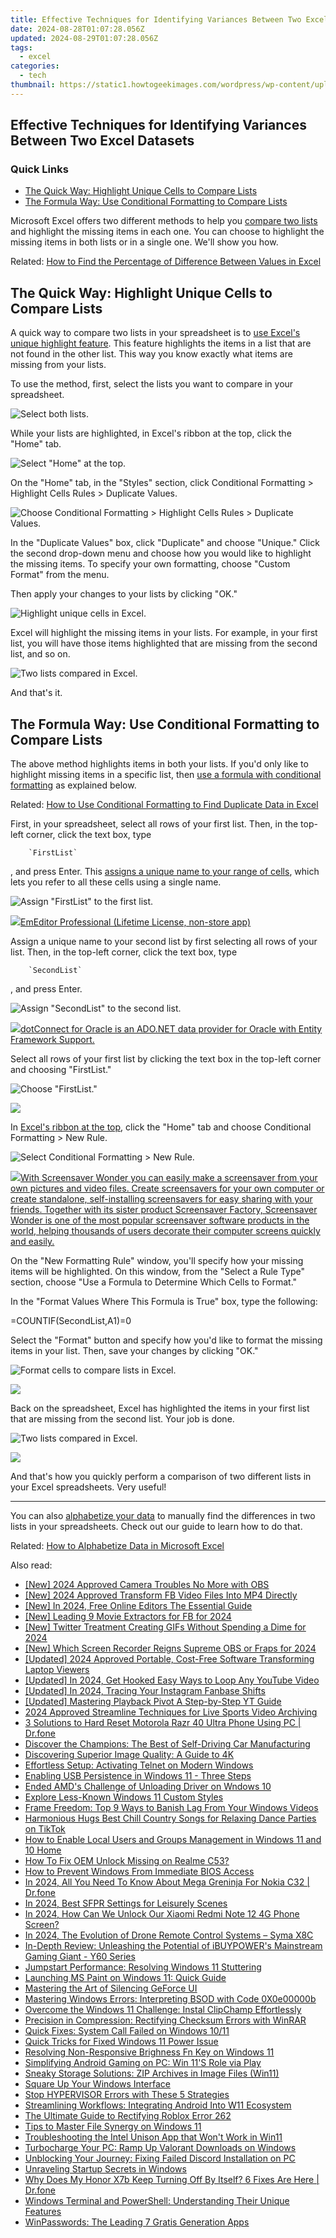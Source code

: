 ```yaml
---
title: Effective Techniques for Identifying Variances Between Two Excel Datasets
date: 2024-08-28T01:07:28.056Z
updated: 2024-08-29T01:07:28.056Z
tags:
  - excel
categories:
  - tech
thumbnail: https://static1.howtogeekimages.com/wordpress/wp-content/uploads/2021/09/microsoft_excel_hero_1200x675.jpg
---
```


## Effective Techniques for Identifying Variances Between Two Excel Datasets

### Quick Links

* [The Quick Way: Highlight Unique Cells to Compare Lists](https://howto.techidaily.com/cellular-network-not-available-for-voice-calls-on-motorola-g54-5g-drfone-by-drfone-fix-android-problems-fix-android-problems/)
* [The Formula Way: Use Conditional Formatting to Compare Lists](https://some-skills.techidaily.com/the-roadmap-how-to-make-your-covers-shine-for-2024/)

 Microsoft Excel offers two different methods to help you [compare two lists](https://screen-capture.techidaily.com/android-device-screen-capture-made-simple-and-gratis/) and highlight the missing items in each one. You can choose to highlight the missing items in both lists or in a single one. We'll show you how.

Related: [How to Find the Percentage of Difference Between Values in Excel](https://screen-capture.techidaily.com/android-device-screen-capture-made-simple-and-gratis/) 

##  The Quick Way: Highlight Unique Cells to Compare Lists

 A quick way to compare two lists in your spreadsheet is to [use Excel's unique highlight feature](https://facebook-video-share.techidaily.com/updated-in-depth-asmr-video-insights/). This feature highlights the items in a list that are not found in the other list. This way you know exactly what items are missing from your lists.

 To use the method, first, select the lists you want to compare in your spreadsheet.

![Select both lists.](https://static1.howtogeekimages.com/wordpress/wp-content/uploads/2022/03/1-select-both-lists.png) 

 While your lists are highlighted, in Excel's ribbon at the top, click the "Home" tab.

![Select "Home" at the top.](https://static1.howtogeekimages.com/wordpress/wp-content/uploads/2022/03/2-excel-home-tab.png) 

 On the "Home" tab, in the "Styles" section, click Conditional Formatting > Highlight Cells Rules > Duplicate Values.

![Choose Conditional Formatting > Highlight Cells Rules > Duplicate Values.](https://static1.howtogeekimages.com/wordpress/wp-content/uploads/2022/03/3-excel-highlight-items.png) 

 In the "Duplicate Values" box, click "Duplicate" and choose "Unique." Click the second drop-down menu and choose how you would like to highlight the missing items. To specify your own formatting, choose "Custom Format" from the menu.

 Then apply your changes to your lists by clicking "OK."

![Highlight unique cells in Excel.](https://static1.howtogeekimages.com/wordpress/wp-content/uploads/2022/03/4-excel-highlight-unique-items.png) 

 Excel will highlight the missing items in your lists. For example, in your first list, you will have those items highlighted that are missing from the second list, and so on.

![Two lists compared in Excel.](https://static1.howtogeekimages.com/wordpress/wp-content/uploads/2022/03/5-list-comparison-excel.png) 

 And that's it.

##  The Formula Way: Use Conditional Formatting to Compare Lists

 The above method highlights items in both your lists. If you'd only like to highlight missing items in a specific list, then [use a formula with conditional formatting](https://instagram-clips.techidaily.com/how-to-share-igtv-videos-to-facebook-3-ways-for-2024/) as explained below.

Related: [How to Use Conditional Formatting to Find Duplicate Data in Excel](https://instagram-clips.techidaily.com/how-to-share-igtv-videos-to-facebook-3-ways-for-2024/) 

 First, in your spreadsheet, select all rows of your first list. Then, in the top-left corner, click the text box, type

        `FirstList`
    
 , and press Enter. This [assigns a unique name to your range of cells](https://fox-blue.techidaily.com/2024-approved-mastering-chroma-key-techniques-in-live-broadcasts/), which lets you refer to all these cells using a single name.

![Assign "FirstList" to the first list.](https://static1.howtogeekimages.com/wordpress/wp-content/uploads/2022/03/6-first-list-name.png) 

<!-- affiliate ads begin -->
<a href="https://shop.emeditor.com/order/checkout.php?PRODS=4631722&QTY=1&AFFILIATE=108875&CART=1"><img src="https://www.emeditor.com/wp-content/uploads/2023/05/frontpage2-2048x588.webp" border="0">EmEditor Professional (Lifetime License, non-store app)</a>
<!-- affiliate ads end -->
 Assign a unique name to your second list by first selecting all rows of your list. Then, in the top-left corner, click the text box, type

        `SecondList`
    
 , and press Enter.

![Assign "SecondList" to the second list.](https://static1.howtogeekimages.com/wordpress/wp-content/uploads/2022/03/7-second-list-name.png) 

<!-- affiliate ads begin -->
<a href="https://checkout.devart.com/order/checkout.php?PRODS=5023555&QTY=1&AFFILIATE=108875&CART=1"><img src="https://secure.avangate.com/images/merchant/45b430710ad04765a6afd58d9d9fafca/products/dotConnect_O.png" border="0">dotConnect for Oracle is an ADO.NET data provider for Oracle with Entity Framework Support.</a>
<!-- affiliate ads end -->
 Select all rows of your first list by clicking the text box in the top-left corner and choosing "FirstList."

![Choose "FirstList."](https://static1.howtogeekimages.com/wordpress/wp-content/uploads/2022/03/8-select-first-list.png) 

<!-- affiliate ads begin -->
<a href="https://estore.winxdvd.com/order/checkout.php?PRODS=4612444&QTY=1&AFFILIATE=108875&CART=1"><img src="https://www.winxdvd.com/affiliate/new-banner/pt-728x90.jpg" border="0"></a>
<!-- affiliate ads end -->
 In [Excel's ribbon at the top](https://screen-mirror.techidaily.com/in-2024-how-to-mirror-honor-play-40c-to-mac-drfone-by-drfone-android/), click the "Home" tab and choose Conditional Formatting > New Rule.

![Select Conditional Formatting > New Rule.](https://static1.howtogeekimages.com/wordpress/wp-content/uploads/2022/03/9-new-conditional-formatting-rule.png) 

<!-- affiliate ads begin -->
<a href="https://secure.2checkout.com/order/checkout.php?PRODS=195080&QTY=1&AFFILIATE=108875&CART=1"><img src="https://www.blumentals.net/scrwonder/images/screensaver-software.png" border="0">With Screensaver Wonder you can easily make a screensaver from your own pictures and video files. Create screensavers for your own computer or create standalone, self-installing screensavers for easy sharing with your friends. Together with its sister product Screensaver Factory, Screensaver Wonder is one of the most popular screensaver software products in the world, helping thousands of users decorate their computer screens quickly and easily.</a>
<!-- affiliate ads end -->
 On the "New Formatting Rule" window, you'll specify how your missing items will be highlighted. On this window, from the "Select a Rule Type" section, choose "Use a Formula to Determine Which Cells to Format."

 In the "Format Values Where This Formula is True" box, type the following:

=COUNTIF(SecondList,A1)=0

 Select the "Format" button and specify how you'd like to format the missing items in your list. Then, save your changes by clicking "OK."

![Format cells to compare lists in Excel.](https://static1.howtogeekimages.com/wordpress/wp-content/uploads/2022/03/10-compare-list-rule.png) 

<!-- affiliate ads begin -->
<a href="https://estore.macxdvd.com/order/checkout.php?PRODS=4526659&QTY=1&AFFILIATE=108875&CART=1"><img src="https://www.macxdvd.com/affiliate/new-banner/vcp-500x500.jpg" border="0"></a>
<!-- affiliate ads end -->
 Back on the spreadsheet, Excel has highlighted the items in your first list that are missing from the second list. Your job is done.

![Two lists compared in Excel.](https://static1.howtogeekimages.com/wordpress/wp-content/uploads/2022/03/11-compare-lists-excel.png) 

<!-- affiliate ads begin -->
<a href="https://secure.2checkout.com/order/checkout.php?PRODS=4715391&QTY=1&AFFILIATE=108875&CART=1"><img src="https://secure.avangate.com/images/merchant/7f687767ccf20fcea1c9dc4a5adc2326/Digisigner_banner_728_x_90_color_version.png" border="0"></a>
<!-- affiliate ads end -->
 And that's how you quickly perform a comparison of two different lists in your Excel spreadsheets. Very useful!

---

 You can also [alphabetize your data](https://digital-screen-recording.techidaily.com/asian-miniature-villages-in-creative-sphere-of-mc-for-2024/) to manually find the differences in two lists in your spreadsheets. Check out our guide to learn how to do that.

Related: [How to Alphabetize Data in Microsoft Excel](https://digital-screen-recording.techidaily.com/asian-miniature-villages-in-creative-sphere-of-mc-for-2024/)

<ins class="adsbygoogle"
     style="display:block"
     data-ad-format="autorelaxed"
     data-ad-client="ca-pub-7571918770474297"
     data-ad-slot="1223367746"></ins>



<ins class="adsbygoogle"
     style="display:block"
     data-ad-client="ca-pub-7571918770474297"
     data-ad-slot="8358498916"
     data-ad-format="auto"
     data-full-width-responsive="true"></ins>

<span class="atpl-alsoreadstyle">Also read:</span>
<div><ul>
<li><a href="https://video-capture.techidaily.com/new-2024-approved-camera-troubles-no-more-with-obs/"><u>[New] 2024 Approved  Camera Troubles No More with OBS</u></a></li>
<li><a href="https://facebook-videos.techidaily.com/new-2024-approved-transform-fb-video-files-into-mp4-directly/"><u>[New] 2024 Approved  Transform FB Video Files Into MP4 Directly</u></a></li>
<li><a href="https://eaxpv-info.techidaily.com/new-in-2024-free-online-editors-the-essential-guide/"><u>[New] In 2024, Free Online Editors  The Essential Guide</u></a></li>
<li><a href="https://facebook-video-recording.techidaily.com/new-leading-9-movie-extractors-for-fb-for-2024/"><u>[New] Leading 9 Movie Extractors for FB for 2024</u></a></li>
<li><a href="https://twitter-videos.techidaily.com/new-twitter-treatment-creating-gifs-without-spending-a-dime-for-2024/"><u>[New] Twitter Treatment  Creating GIFs Without Spending a Dime for 2024</u></a></li>
<li><a href="https://on-screen-recording.techidaily.com/new-which-screen-recorder-reigns-supreme-obs-or-fraps-for-2024/"><u>[New] Which Screen Recorder Reigns Supreme  OBS or Fraps for 2024</u></a></li>
<li><a href="https://vp-tips.techidaily.com/updated-2024-approved-portable-cost-free-software-transforming-laptop-viewers/"><u>[Updated] 2024 Approved  Portable, Cost-Free Software Transforming Laptop Viewers</u></a></li>
<li><a href="https://eaxpv-info.techidaily.com/updated-in-2024-get-hooked-easy-ways-to-loop-any-youtube-video/"><u>[Updated] In 2024, Get Hooked  Easy Ways to Loop Any YouTube Video</u></a></li>
<li><a href="https://instagram-video-recordings.techidaily.com/updated-in-2024-tracing-your-instagram-fanbase-shifts/"><u>[Updated] In 2024, Tracing Your Instagram Fanbase Shifts</u></a></li>
<li><a href="https://facebook-record-videos.techidaily.com/updated-mastering-playback-pivot-a-step-by-step-yt-guide/"><u>[Updated] Mastering Playback Pivot  A Step-by-Step YT Guide</u></a></li>
<li><a href="https://video-capture.techidaily.com/2024-approved-streamline-techniques-for-live-sports-video-archiving/"><u>2024 Approved  Streamline Techniques for Live Sports Video Archiving</u></a></li>
<li><a href="https://phone-solutions.techidaily.com/3-solutions-to-hard-reset-motorola-razr-40-ultra-phone-using-pc-drfone-by-drfone-reset-android-reset-android/"><u>3 Solutions to Hard Reset Motorola Razr 40 Ultra Phone Using PC | Dr.fone</u></a></li>
<li><a href="https://techtrends.techidaily.com/discover-the-champions-the-best-of-self-driving-car-manufacturing/"><u>Discover the Champions: The Best of Self-Driving Car Manufacturing</u></a></li>
<li><a href="https://graphic-issues.techidaily.com/discovering-superior-image-quality-a-guide-to-4k/"><u>Discovering Superior Image Quality: A Guide to 4K</u></a></li>
<li><a href="https://win11-tips.techidaily.com/effortless-setup-activating-telnet-on-modern-windows/"><u>Effortless Setup: Activating Telnet on Modern Windows</u></a></li>
<li><a href="https://win11-tips.techidaily.com/enabling-usb-persistence-in-windows-11-three-steps/"><u>Enabling USB Persistence in Windows 11 - Three Steps</u></a></li>
<li><a href="https://network-issues.techidaily.com/ended-amds-challenge-of-unloading-driver-on-wndows-10/"><u>Ended AMD's Challenge of Unloading Driver on Wndows 10</u></a></li>
<li><a href="https://win11-tips.techidaily.com/explore-less-known-windows-11-custom-styles/"><u>Explore Less-Known Windows 11 Custom Styles</u></a></li>
<li><a href="https://win11-tips.techidaily.com/frame-freedom-top-9-ways-to-banish-lag-from-your-windows-videos/"><u>Frame Freedom: Top 9 Ways to Banish Lag From Your Windows Videos</u></a></li>
<li><a href="https://tiktok-video-recordings.techidaily.com/harmonious-hugs-best-chill-country-songs-for-relaxing-dance-parties-on-tiktok/"><u>Harmonious Hugs  Best Chill Country Songs for Relaxing Dance Parties on TikTok</u></a></li>
<li><a href="https://win11-tips.techidaily.com/how-to-enable-local-users-and-groups-management-in-windows-11-and-10-home/"><u>How to Enable Local Users and Groups Management in Windows 11 and 10 Home</u></a></li>
<li><a href="https://easy-unlock-android.techidaily.com/how-to-fix-oem-unlock-missing-on-realme-c53-by-drfone-android/"><u>How To Fix OEM Unlock Missing on Realme C53?</u></a></li>
<li><a href="https://win11-tips.techidaily.com/how-to-prevent-windows-from-immediate-bios-access/"><u>How to Prevent Windows From Immediate BIOS Access</u></a></li>
<li><a href="https://android-pokemon-go.techidaily.com/in-2024-all-you-need-to-know-about-mega-greninja-for-nokia-c32-drfone-by-drfone-virtual-android/"><u>In 2024, All You Need To Know About Mega Greninja For Nokia C32 | Dr.fone</u></a></li>
<li><a href="https://extra-lessons.techidaily.com/in-2024-best-sfpr-settings-for-leisurely-scenes/"><u>In 2024, Best SFPR Settings for Leisurely Scenes</u></a></li>
<li><a href="https://unlock-android.techidaily.com/in-2024-how-can-we-unlock-our-xiaomi-redmi-note-12-4g-phone-screen-by-drfone-android/"><u>In 2024, How Can We Unlock Our Xiaomi Redmi Note 12 4G Phone Screen?</u></a></li>
<li><a href="https://fox-helps.techidaily.com/in-2024-the-evolution-of-drone-remote-control-systems-syma-x8c/"><u>In 2024, The Evolution of Drone Remote Control Systems – Syma X8C</u></a></li>
<li><a href="https://extra-tips.techidaily.com/in-depth-review-unleashing-the-potential-of-ibuypowers-mainstream-gaming-giant-y60-series/"><u>In-Depth Review: Unleashing the Potential of iBUYPOWER's Mainstream Gaming Giant - Y60 Series</u></a></li>
<li><a href="https://win11-tips.techidaily.com/jumpstart-performance-resolving-windows-11-stuttering/"><u>Jumpstart Performance: Resolving Windows 11 Stuttering</u></a></li>
<li><a href="https://win11-tips.techidaily.com/launching-ms-paint-on-windows-11-quick-guide/"><u>Launching MS Paint on Windows 11: Quick Guide</u></a></li>
<li><a href="https://win11-tips.techidaily.com/mastering-the-art-of-silencing-geforce-ui/"><u>Mastering the Art of Silencing GeForce UI</u></a></li>
<li><a href="https://win11-tips.techidaily.com/mastering-windows-errors-interpreting-bsod-with-code-0x0e00000b/"><u>Mastering Windows Errors: Interpreting BSOD with Code 0X0e00000b</u></a></li>
<li><a href="https://win11-tips.techidaily.com/overcome-the-windows-11-challenge-instal-clipchamp-effortlessly/"><u>Overcome the Windows 11 Challenge: Instal ClipChamp Effortlessly</u></a></li>
<li><a href="https://win11-tips.techidaily.com/precision-in-compression-rectifying-checksum-errors-with-winrar/"><u>Precision in Compression: Rectifying Checksum Errors with WinRAR</u></a></li>
<li><a href="https://win11-tips.techidaily.com/quick-fixes-system-call-failed-on-windows-1011/"><u>Quick Fixes: System Call Failed on Windows 10/11</u></a></li>
<li><a href="https://win11-tips.techidaily.com/quick-tricks-for-fixed-windows-11-power-issue/"><u>Quick Tricks for Fixed Windows 11 Power Issue</u></a></li>
<li><a href="https://win11-tips.techidaily.com/resolving-non-responsive-brighness-fn-key-on-windows-11/"><u>Resolving Non-Responsive Brighness Fn Key on Windows 11</u></a></li>
<li><a href="https://win11-tips.techidaily.com/simplifying-android-gaming-on-pc-win-11s-role-via-play/"><u>Simplifying Android Gaming on PC: Win 11'S Role via Play</u></a></li>
<li><a href="https://win11-tips.techidaily.com/sneaky-storage-solutions-zip-archives-in-image-files-win11/"><u>Sneaky Storage Solutions: ZIP Archives in Image Files (Win11)</u></a></li>
<li><a href="https://win11-tips.techidaily.com/square-up-your-windows-interface/"><u>Square Up Your Windows Interface</u></a></li>
<li><a href="https://win11-tips.techidaily.com/stop-hypervisor-errors-with-these-5-strategies/"><u>Stop HYPERVISOR Errors with These 5 Strategies</u></a></li>
<li><a href="https://win11-tips.techidaily.com/streamlining-workflows-integrating-android-into-w11-ecosystem/"><u>Streamlining Workflows: Integrating Android Into W11 Ecosystem</u></a></li>
<li><a href="https://win11-tips.techidaily.com/the-ultimate-guide-to-rectifying-roblox-error-262/"><u>The Ultimate Guide to Rectifying Roblox Error 262</u></a></li>
<li><a href="https://win11-tips.techidaily.com/tips-to-master-file-synergy-on-windows-11/"><u>Tips to Master File Synergy on Windows 11</u></a></li>
<li><a href="https://win11-tips.techidaily.com/troubleshooting-the-intel-unison-app-that-wont-work-in-win11/"><u>Troubleshooting the Intel Unison App that Won't Work in Win11</u></a></li>
<li><a href="https://win11-tips.techidaily.com/turbocharge-your-pc-ramp-up-valorant-downloads-on-windows/"><u>Turbocharge Your PC: Ramp Up Valorant Downloads on Windows</u></a></li>
<li><a href="https://win11-tips.techidaily.com/unblocking-your-journey-fixing-failed-discord-installation-on-pc/"><u>Unblocking Your Journey: Fixing Failed Discord Installation on PC</u></a></li>
<li><a href="https://win11-tips.techidaily.com/unraveling-startup-secrets-in-windows/"><u>Unraveling Startup Secrets in Windows</u></a></li>
<li><a href="https://howto.techidaily.com/why-does-my-honor-x7b-keep-turning-off-by-itself-6-fixes-are-here-drfone-by-drfone-fix-android-problems-fix-android-problems/"><u>Why Does My Honor X7b Keep Turning Off By Itself? 6 Fixes Are Here | Dr.fone</u></a></li>
<li><a href="https://win11-tips.techidaily.com/windows-terminal-and-powershell-understanding-their-unique-features/"><u>Windows Terminal and PowerShell: Understanding Their Unique Features</u></a></li>
<li><a href="https://win11-tips.techidaily.com/winpasswords-the-leading-7-gratis-generation-apps/"><u>WinPasswords: The Leading 7 Gratis Generation Apps</u></a></li>
</ul></div>
